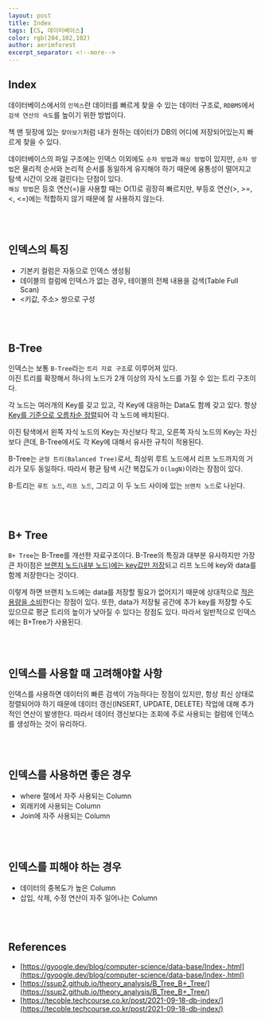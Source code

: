 ```yaml
---
layout: post
title: Index
tags: [CS, 데이터베이스]
color: rgb(204,102,102) 
author: aerimforest
excerpt_separator: <!--more-->
---
```


## Index
데이터베이스에서의 `인덱스`란 데이터를 빠르게 찾을 수 있는 데이터 구조로, `RDBMS`에서 `검색 연산의 속도`를 높이기 위한 방법이다.  
<!--more-->
책 맨 뒷장에 있는 `찾아보기`처럼 내가 원하는 데이터가 DB의 어디에 저장되어있는지 빠르게 찾을 수 있다.  

데이터베이스의 파일 구조에는 인덱스 이외에도 `순차 방법`과 `해싱 방법`이 있지만, `순차 방법`은 물리적 순서와 논리적 순서를 동일하게 유지해야 하기 때문에 융통성이 떨어지고 탐색 시간이 오래 걸린다는 단점이 있다.  
`해싱 방법`은 등호 연산(=)을 사용할 때는 O(1)로 굉장히 빠르지만, 부등호 연산(>, >=, <, <=)에는 적합하지 않기 때문에 잘 사용하지 않는다.

<br><br>

## 인덱스의 특징
- 기본키 컬럼은 자동으로 인덱스 생성됨
- 데이블의 컬럼에 인덱스가 없는 경우, 테이블의 전체 내용을 검색(Table Full Scan)
- <키값, 주소> 쌍으로 구성 

<br><br>

## B-Tree
인덱스는 보통 `B-Tree`라는 `트리 자료 구조`로 이루어져 있다.  
이진 트리를 확장해서 하나의 노드가 2개 이상의 자식 노드를 가질 수 있는 트리 구조이다.  

각 노드는 여러개의 Key를 갖고 있고, 각 Key에 대응하는 Data도 함께 갖고 있다. 항상 <u>Key를 기준으로 오름차순 정렬</u>되어 각 노드에 배치된다.  

이진 탐색에서 왼쪽 자식 노드의 Key는 자신보다 작고, 오른쪽 자식 노드의 Key는 자신보다 큰데, B-Tree에서도 각 Key에 대해서 유사한 규칙이 적용된다.   

B-Tree는 `균형 트리(Balanced Tree)`로서, 최상위 루트 노드에서 리프 노드까지의 거리가 모두 동일하다. 따라서 평균 탐색 시간 복잡도가 `O(logN)`이라는 장점이 있다.

B-트리는 `루트 노드`, `리프 노드`, 그리고 이 두 노드 사이에 있는 `브랜치 노드`로 나뉜다. 

<br><br>

## B+ Tree
`B+ Tree`는 B-Tree를 개선한 자료구조이다. B-Tree의 특징과 대부분 유사하지만 가장 큰 차이점은 <u>브랜치 노드(내부 노드)에는 key값만 저장</u>되고 리프 노드에 key와 data를 함께 저장한다는 것이다.

이렇게 하면 브랜치 노드에는 data를 저장할 필요가 없어지기 때문에 상대적으로 <u>적은 용량을 소비</u>한다는 장점이 있다. 또한, data가 저장될 공간에 추가 key를 저장할 수도 있으므로 평균 트리의 높이가 낮아질 수 있다는 장점도 있다. 따라서 일반적으로 인덱스에는 B+Tree가 사용된다.

<br><br>

## 인덱스를 사용할 때 고려해야할 사항
인덱스를 사용하면 데이터의 빠른 검색이 가능하다는 장점이 있지만, 항상 최신 상태로 정렬되어야 하기 때문에 데이터 갱신(INSERT, UPDATE, DELETE) 작업에 대해 추가적인 연산이 발생한다. 따라서 데이터 갱신보다는 조회에 주로 사용되는 컬럼에 인덱스를 생성하는 것이 유리하다.

<br><br>

## 인덱스를 사용하면 좋은 경우
- where 절에서 자주 사용되는 Column
- 외래키에 사용되는 Column
- Join에 자주 사용되는 Column

<br><br>

## 인덱스를 피해야 하는 경우
- 데이터의 중복도가 높은 Column
- 삽입, 삭제, 수정 연산이 자주 일어나는 Column

<br><br>

## References
- [https://gyoogle.dev/blog/computer-science/data-base/Index-.html](https://gyoogle.dev/blog/computer-science/data-base/Index-.html)
- [https://ssup2.github.io/theory_analysis/B_Tree_B+_Tree/](https://ssup2.github.io/theory_analysis/B_Tree_B+_Tree/)
- [https://tecoble.techcourse.co.kr/post/2021-09-18-db-index/](https://tecoble.techcourse.co.kr/post/2021-09-18-db-index/)

<br>